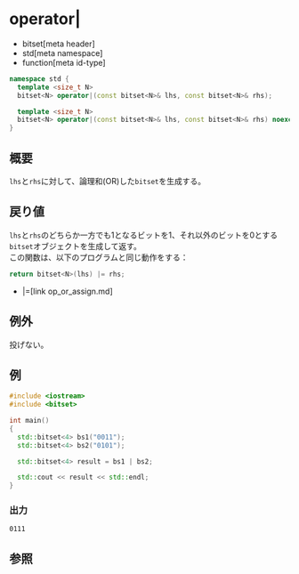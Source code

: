 # operator|
* bitset[meta header]
* std[meta namespace]
* function[meta id-type]

```cpp
namespace std {
  template <size_t N>
  bitset<N> operator|(const bitset<N>& lhs, const bitset<N>& rhs);          // C++03

  template <size_t N>
  bitset<N> operator|(const bitset<N>& lhs, const bitset<N>& rhs) noexcept; // C++11
}
```

## 概要
`lhs`と`rhs`に対して、論理和(OR)した`bitset`を生成する。


## 戻り値
`lhs`と`rhs`のどちらか一方でも1となるビットを1、それ以外のビットを0とする`bitset`オブジェクトを生成して返す。  
この関数は、以下のプログラムと同じ動作をする：

```cpp
return bitset<N>(lhs) |= rhs;
```
* |=[link op_or_assign.md]


## 例外
投げない。


## 例
```cpp example
#include <iostream>
#include <bitset>

int main()
{
  std::bitset<4> bs1("0011");
  std::bitset<4> bs2("0101");

  std::bitset<4> result = bs1 | bs2;

  std::cout << result << std::endl;
}
```

### 出力
```
0111
```


## 参照

